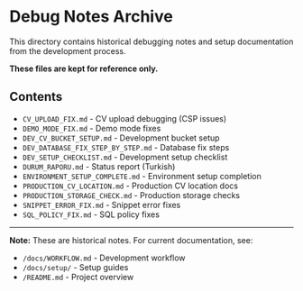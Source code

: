 # Debug Notes Archive

This directory contains historical debugging notes and setup documentation from the development process.

**These files are kept for reference only.**

## Contents

- `CV_UPLOAD_FIX.md` - CV upload debugging (CSP issues)
- `DEMO_MODE_FIX.md` - Demo mode fixes
- `DEV_CV_BUCKET_SETUP.md` - Development bucket setup
- `DEV_DATABASE_FIX_STEP_BY_STEP.md` - Database fix steps
- `DEV_SETUP_CHECKLIST.md` - Development setup checklist
- `DURUM_RAPORU.md` - Status report (Turkish)
- `ENVIRONMENT_SETUP_COMPLETE.md` - Environment setup completion
- `PRODUCTION_CV_LOCATION.md` - Production CV location docs
- `PRODUCTION_STORAGE_CHECK.md` - Production storage checks
- `SNIPPET_ERROR_FIX.md` - Snippet error fixes
- `SQL_POLICY_FIX.md` - SQL policy fixes

---

**Note:** These are historical notes. For current documentation, see:

- `/docs/WORKFLOW.md` - Development workflow
- `/docs/setup/` - Setup guides
- `/README.md` - Project overview
